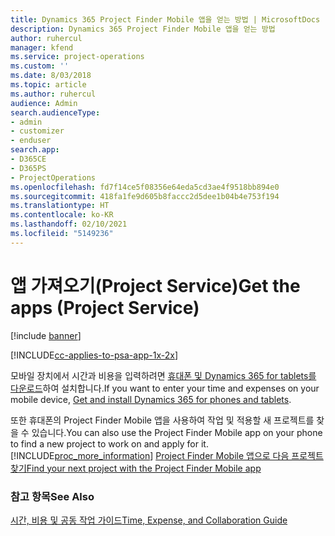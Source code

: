 ```yaml
---
title: Dynamics 365 Project Finder Mobile 앱을 얻는 방법 | MicrosoftDocs
description: Dynamics 365 Project Finder Mobile 앱을 얻는 방법
author: ruhercul
manager: kfend
ms.service: project-operations
ms.custom: ''
ms.date: 8/03/2018
ms.topic: article
ms.author: ruhercul
audience: Admin
search.audienceType:
- admin
- customizer
- enduser
search.app:
- D365CE
- D365PS
- ProjectOperations
ms.openlocfilehash: fd7f14ce5f08356e64eda5cd3ae4f9518bb894e0
ms.sourcegitcommit: 418fa1fe9d605b8faccc2d5dee1b04b4e753f194
ms.translationtype: HT
ms.contentlocale: ko-KR
ms.lasthandoff: 02/10/2021
ms.locfileid: "5149236"
---
```

# <a name="get-the-apps-project-service"></a><span data-ttu-id="f8f36-103">앱 가져오기(Project Service)</span><span class="sxs-lookup"><span data-stu-id="f8f36-103">Get the apps (Project Service)</span></span>

[!include [banner](../includes/psa-now-project-operations.md)]

[!INCLUDE[cc-applies-to-psa-app-1x-2x](../includes/cc-applies-to-psa-app-1x-2x.md)]

<span data-ttu-id="f8f36-104">모바일 장치에서 시간과 비용을 입력하려면 [휴대폰 및 Dynamics 365 for tablets를 다운로드](https://docs.microsoft.com/dynamics365/mobile-app/dynamics-365-phones-tablets-users-guide)하여 설치합니다.</span><span class="sxs-lookup"><span data-stu-id="f8f36-104">If you want to enter your time and expenses on your mobile device, [Get and install Dynamics 365 for phones and tablets](https://docs.microsoft.com/dynamics365/mobile-app/dynamics-365-phones-tablets-users-guide).</span></span>  
  
 <span data-ttu-id="f8f36-105">또한 휴대폰의 Project Finder Mobile 앱을 사용하여 작업 및 적용할 새 프로젝트를 찾을 수 있습니다.</span><span class="sxs-lookup"><span data-stu-id="f8f36-105">You can also use the Project Finder Mobile app on your phone to find a new project to work on and apply for it.</span></span> [!INCLUDE[proc_more_information](../includes/proc-more-information.md)] <span data-ttu-id="f8f36-106">[Project Finder Mobile 앱으로 다음 프로젝트 찾기](../psa/find-next-project-finder-mobile-app.md)</span><span class="sxs-lookup"><span data-stu-id="f8f36-106">[Find your next project with the Project Finder Mobile app](../psa/find-next-project-finder-mobile-app.md)</span></span> 
  
### <a name="see-also"></a><span data-ttu-id="f8f36-107">참고 항목</span><span class="sxs-lookup"><span data-stu-id="f8f36-107">See Also</span></span>  
 [<span data-ttu-id="f8f36-108">시간, 비용 및 공동 작업 가이드</span><span class="sxs-lookup"><span data-stu-id="f8f36-108">Time, Expense, and Collaboration Guide</span></span>](../psa/time-expense-collaboration-guide.md)
